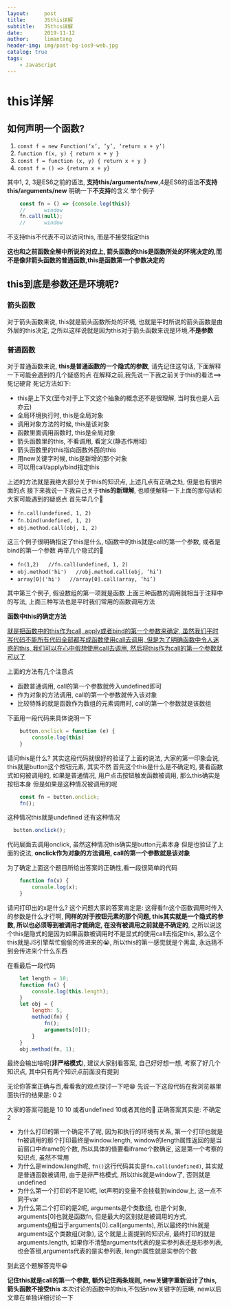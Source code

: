 ```yaml
---
layout:     post
title:      JSthis详解
subtitle:   JSthis详解
date:       2019-11-12
author:     limantang
header-img: img/post-bg-ios9-web.jpg
catalog: true
tags:
    - JavaScript
---
```


# this详解
## 如何声明一个函数?

1. `const f = new Function(‘x’, ’y’, ‘return x + y’)`
2. `function f(x, y) { return x + y }`
3. `const f = function (x, y) { return x + y }`
4. `const f = () => {return x + y}`
	
其中1, 2, 3是ES6之前的语法, **支持this/arguments/new**,4是ES6的语法**不支持this/arguments/new**
明确一下**不支持**的含义
举个例子

```javascript
    const fn = () => {console.log(this)}
    //		window
    fn.call(null);
    //		window
```
不支持this不代表不可以访问this, 而是不接受指定this

**这也和之前函数全解中所说的对应上, 箭头函数的this是函数所处的环境决定的,而不是像非箭头函数的普通函数,this是函数第一个参数决定的**

## this到底是参数还是环境呢?

### 箭头函数
对于箭头函数来说, this就是箭头函数所处的环境, 也就是平时所说的箭头函数是由外层的this决定, 
之所以这样说就是因为this对于箭头函数来说是环境,**不是参数**

### 普通函数
对于普通函数来说, **this是普通函数的一个隐式的参数**, 请先记住这句话, 下面解释一下可能会遇到的几个疑惑的点
在解释之前,我先说一下我之前关于this的看法==>死记硬背
死记方法如下:

- this是上下文(至今对于上下文这个抽象的概念还不是很理解, 当时我也是人云亦云)
- 全局环境执行时, this是全局对象
- 调用对象方法的时候, this是该对象
- 函数里面调用函数时, this是全局对象
- 箭头函数里的this, 不看调用, 看定义(静态作用域)
- 箭头函数里的this指向函数外面的this
- 用new关键字时候, this是新增的那个对象
- 可以用call/apply/bind指定this
	
上述的方法就是我绝大部分关于this的知识点, 上述几点有正确之处, 但是也有很片面的点
接下来我说一下我自己关于**this的新理解**, 也顺便解释一下上面的那句话和大家可能遇到的疑惑点
首先举几个🌰

- `fn.call(undefined, 1, 2)`
- `fn.bind(undefined, 1, 2)`
- `obj.method.call(obj, 1, 2)`
	
这三个例子很明确指定了this是什么, t函数中的this就是call的第一个参数, 或者是bind的第一个参数
再举几个隐式的🌰

- `fn(1,2)   //fn.call(undefined, 1, 2)`
- `obj.method('hi')   //obj.method.call(obj, ‘hi’)`
- `array[0]('hi')   //array[0].call(array, ‘hi’)`
	
其中第三个例子, 假设数组的第一项就是函数
上面三种函数的调用就相当于注释中的写法, 上面三种写法也是平时我们常用的函数调用方法
	
**函数中this的确定方法**

<u>就是把函数中的this作为call, apply或者bind的第一个参数来确定, 虽然我们平时写代码不能所有代码全部都写成函数使用call去调用, 
但是为了明确函数中令人迷惑的this, 我们可以在心中假想使用call去调用, 然后将this作为call的第一个参数就可以了</u>
   
上面的方法有几个注意点

- 函数普通调用, call的第一个参数就传入undefined即可
- 作为对象的方法调用, call的第一个参数就传入该对象
- 比较特殊的就是函数作为数组的元素调用时, call的第一个参数就是该数组
	
下面用一段代码来具体说明一下

```javascript
    button.onclick = function (e) {
        console.log(this)
    }
```

请问this是什么?
其实这段代码就很好的验证了上面的说法, 大家的第一印象会说, this就是button这个按钮元素, 其实不然
首先这个this是什么是不确定的, 要看函数式如何被调用的, 如果是普通情况, 用户点击按钮触发函数被调用, 那么this确实是按钮本身
但是如果是这种情况被调用的呢

```javascript
    const fn = button.onclick;
    fn();
```

这种情况this就是undefined
还有这种情况

```javascript
  button.onclick();
```
代码层面去调用onclick, 虽然这种情况this确实是button元素本身
但是也验证了上面的说法, **onclick作为对象的方法调用, call的第一个参数就是该对象**

为了确定上面这个题目所给出答案的正确性,看一段很简单的代码

```javascript
    function fn(x) {
        console.log(x);
    }
```
请问打印出的x是什么?
这个问题大家的答案肯定是: 这得看fn这个函数调用时传入的参数是什么才行啊,
**同样的对于按钮元素的那个问题, this其实就是一个隐式的参数, 所以也必须等到被调用才能确定, 在没有被调用之前就是不确定的**, 
之所以说这个this是隐式的是因为如果函数被调用时不是显式的使用call去指定this, 那么这个this就是JS引擎帮忙偷偷的传进来的😭, 
所以this的第一感觉就是个黑盒, 永远猜不到会传进来个什么东西

在看最后一段代码
```javascript
    let length = 10;
    function fn() {
        console.log(this.length);
    }
    let obj = {
        length: 5,
        method(fn) {
            fn();
            arguments[0]();
        }
    }
    obj.method(fn, 1);
```
最终会输出啥呢(**非严格模式**), 建议大家别看答案, 自己好好想一想, 考察了好几个知识点, 其中只有两个知识点前面没有提到












无论你答案正确与否,看看我的观点探讨一下吧😁
先说一下这段代码在我浏览器里面执行的结果是:
0  2

大家的答案可能是 10 10 或者undefined 10或者其他的🤡
正确答案其实是: 不确定 2

- 为什么打印的第一个确定不了呢, 因为和执行的环境有关系, 第一个打印也就是fn被调用的那个打印最终是window.length, 
    window的length属性返回的是当前窗口中iframe的个数, 所以具体的值要看iframe个数确定, 这是第一个考察的知识点, 虽然不常用
- 为什么是window.length呢, `fn()`这行代码其实是`fn.call(undefined)`, 其实就是普通函数被调用, 由于是非严格模式, 所以this就是window了, 否则就是undefined
- 为什么第一个打印的不是10呢, let声明的变量不会挂载到window上, 这一点不同于var
- 为什么第二个打印的是2呢, arguments是个类数组, 也是个对象, arguments[0]也就是函数fn, 但是最大的区别就是被调用的方式,  
    arguments[0]()相当于arguments[0].call(arguments), 所以最终的this就是arguments这个类数组(对象), 这个就是上面提到的知识点, 
    最终打印的就是arguments.length, 如果你不清楚arguments代表的是实参列表还是形参列表, 也会答错,arguments代表的是实参列表, length属性就是实参的个数

到此这个题解答完毕😀

**记住this就是call的第一个参数, 额外记住两条规则, new关键字重新设计了this, 箭头函数不接受this**
本次讨论的函数中的this,不包括new关键字的范畴, new以后文章在单独详细讨论一下
